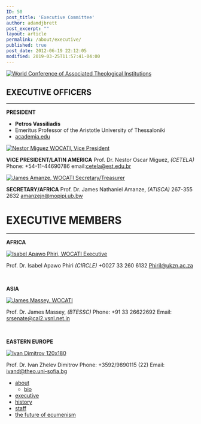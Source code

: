 ```yaml
---
ID: 50
post_title: 'Executive Committee'
author: adamdjbrett
post_excerpt: ""
layout: article
permalink: /about/executive/
published: true
post_date: 2012-06-19 22:12:05
modified: 2019-03-25T11:57:41-04:00
---
```

[![World Conference of Associated Theological Institutions](https://wocati.org/wp-content/uploads/2012/06/WOCATI-logo.png "WOCATI logo")](https://wocati.org/wp-content/uploads/2012/06/WOCATI-logo.png)

## EXECUTIVE OFFICERS

* * *

**PRESIDENT**

- **Petros Vassiliadis**
- Emeritus Professor of the Aristotle University of Thessaloniki
- [academia.edu](http://auth.academia.edu/PetrosVassiliadis)


[![](https://wocati.org/wp-content/uploads/2012/06/Nestor-Miguez-120x140.jpg "Nestor Miguez WOCATI, Vice President")](https://wocati.org/wp-content/uploads/2012/06/Nestor-Miguez-120x140.jpg)

**VICE PRESIDENT/LATIN AMERICA** Prof. Dr. Nestor Oscar Miguez, _(CETELA)_ Phone: +54-11-44690786 email:cetela@est.edu.br    

[![](https://wocati.org/wp-content/uploads/2012/06/James_Amanze.png "James Amanze, WOCATI Secretary/Treasurer")](https://wocati.org/wp-content/uploads/2012/06/James_Amanze.png)

**SECRETARY/AFRICA** Prof. Dr. James Nathaniel Amanze, _(ATISCA)_ 267-355 2632 amanzejn@mopipi.ub.bw

# EXECUTIVE MEMBERS

* * *

**AFRICA**

[![](https://wocati.org/wp-content/uploads/2012/06/Isabel-Apawo-Phiri-120x110.jpg "Isabel Apawo Phiri, WOCATI Executive")](https://wocati.org/wp-content/uploads/2012/06/Isabel-Apawo-Phiri-120x110.jpg)

Prof. Dr. Isabel Apawo Phiri _(CIRCLE)_ +0027 33 260 6132 PhiriI@ukzn.ac.za

   

**ASIA**

[![](https://wocati.org/wp-content/uploads/2012/06/James-Massey-120x162.jpg "James Massey, WOCATI")](https://wocati.org/wp-content/uploads/2012/06/James-Massey-120x162.jpg)

Prof. Dr. James Massey, _(BTESSC)_ Phone: +91 33 26622692 Email: srsenate@cal2.vsnl.net.in

   

**EASTERN EUROPE**

[![](https://wocati.org/wp-content/uploads/2012/06/Ivan-Dimitrov-120x180.jpg "Ivan Dimitrov 120x180")](https://wocati.org/wp-content/uploads/2012/06/Ivan-Dimitrov-120x180.jpg)

Prof. Dr. Ivan Zhelev Dimitrov Phone: +3592/9890115 (22) Email: ivand@theo.uni-sofia.bg

- [about](/about/)
  - [bio](/about/bio/)
- [executive](/about/executive/)
- [history](/about/history/)
- [staff](/about/staff/)
- [the future of ecumenism](/about/the-future-of-ecumenism/)
